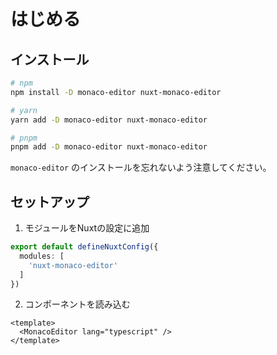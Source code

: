 # はじめる
## インストール
```sh
# npm
npm install -D monaco-editor nuxt-monaco-editor

# yarn
yarn add -D monaco-editor nuxt-monaco-editor

# pnpm
pnpm add -D monaco-editor nuxt-monaco-editor
```
`monaco-editor` のインストールを忘れないよう注意してください。

## セットアップ
1. モジュールをNuxtの設定に追加
```ts
export default defineNuxtConfig({
  modules: [
    'nuxt-monaco-editor'
  ]
})
```

2. コンポーネントを読み込む
```vue
<template>
  <MonacoEditor lang="typescript" />
</template>
```
